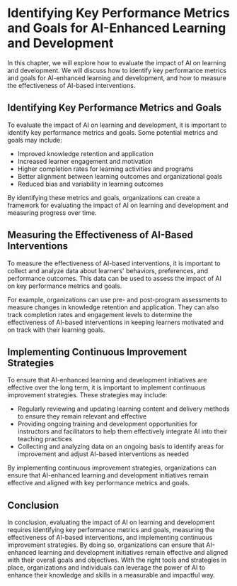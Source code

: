 Identifying Key Performance Metrics and Goals for AI-Enhanced Learning and Development
==========================================================================================================================================================

In this chapter, we will explore how to evaluate the impact of AI on learning and development. We will discuss how to identify key performance metrics and goals for AI-enhanced learning and development, and how to measure the effectiveness of AI-based interventions.

Identifying Key Performance Metrics and Goals
---------------------------------------------

To evaluate the impact of AI on learning and development, it is important to identify key performance metrics and goals. Some potential metrics and goals may include:

* Improved knowledge retention and application
* Increased learner engagement and motivation
* Higher completion rates for learning activities and programs
* Better alignment between learning outcomes and organizational goals
* Reduced bias and variability in learning outcomes

By identifying these metrics and goals, organizations can create a framework for evaluating the impact of AI on learning and development and measuring progress over time.

Measuring the Effectiveness of AI-Based Interventions
-----------------------------------------------------

To measure the effectiveness of AI-based interventions, it is important to collect and analyze data about learners' behaviors, preferences, and performance outcomes. This data can be used to assess the impact of AI on key performance metrics and goals.

For example, organizations can use pre- and post-program assessments to measure changes in knowledge retention and application. They can also track completion rates and engagement levels to determine the effectiveness of AI-based interventions in keeping learners motivated and on track with their learning goals.

Implementing Continuous Improvement Strategies
----------------------------------------------

To ensure that AI-enhanced learning and development initiatives are effective over the long term, it is important to implement continuous improvement strategies. These strategies may include:

* Regularly reviewing and updating learning content and delivery methods to ensure they remain relevant and effective
* Providing ongoing training and development opportunities for instructors and facilitators to help them effectively integrate AI into their teaching practices
* Collecting and analyzing data on an ongoing basis to identify areas for improvement and adjust AI-based interventions as needed

By implementing continuous improvement strategies, organizations can ensure that AI-enhanced learning and development initiatives remain effective and aligned with key performance metrics and goals.

Conclusion
----------

In conclusion, evaluating the impact of AI on learning and development requires identifying key performance metrics and goals, measuring the effectiveness of AI-based interventions, and implementing continuous improvement strategies. By doing so, organizations can ensure that AI-enhanced learning and development initiatives remain effective and aligned with their overall goals and objectives. With the right tools and strategies in place, organizations and individuals can leverage the power of AI to enhance their knowledge and skills in a measurable and impactful way.
